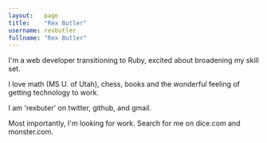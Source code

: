 ```yaml
---
layout:   page
title:    "Rex Butler"
username: rexbutler 
fullname: "Rex Butler"
---
```


I'm a web developer transitioning to Ruby, excited about broadening my skill set.

I love math (MS U. of Utah), chess, books and the wonderful feeling of getting technology to work.

I am 'rexbuter' on twitter, github, and gmail.

Most importantly, I'm looking for work. Search for me on dice.com and monster.com.
